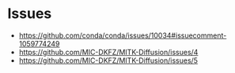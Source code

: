 # Issues

- https://github.com/conda/conda/issues/10034#issuecomment-1059774249
- https://github.com/MIC-DKFZ/MITK-Diffusion/issues/4
- https://github.com/MIC-DKFZ/MITK-Diffusion/issues/5
